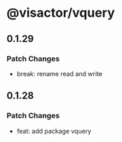 # @visactor/vquery

## 0.1.29

### Patch Changes

- break: rename read and write

## 0.1.28

### Patch Changes

- feat: add package vquery
